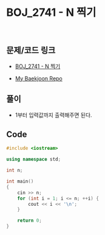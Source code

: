# BOJ_2741 - N 찍기

&nbsp;

## 문제/코드 링크

- [BOJ_2741 - N 찍기](https://www.acmicpc.net/problem/2741)

- [My Baekjoon Repo](https://github.com/Meantint/Baekjoon)

## 풀이

- 1부터 입력값까지 출력해주면 된다.

## Code

```cpp
#include <iostream>

using namespace std;

int n;

int main()
{
    cin >> n;
    for (int i = 1; i <= n; ++i) {
        cout << i << '\n';
    }

    return 0;
}
```
